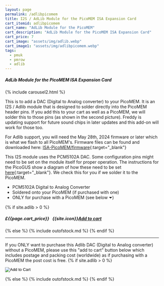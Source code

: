 ```yaml
---
layout: page
permalink: /adlibpicomem
title: I2S / AdLib Module for the PicoMEM ISA Expansion Card
cart_itemid: adlibpicomem
cart_name: "AdLib Module for the PicoMEM"
cart_description: "AdLib Module for the PicoMEM ISA Expansion Card"
cart_price: 7
cart_image: "assets/img/adlib.webp"
cart_image1: "assets/img/adlibpicomem.webp"
tags: 
  - pmuk
  - pmrow
  - adlib
---
```


##### AdLib Module for the PicoMEM ISA Expansion Card

{% include carousel2.html %}

This is to add a DAC (Digital to Analog converter) to your PicoMEM. It is an I2S / Adlib module that is designed to solder directly into the PicoMEM header pins. If you add this to your cart as well as a PicoMEM, we will solder this to those pins (as shown in the second picture). Freddy is updating support for future sound chips in later updates and this add-on will work for those too.

For Adlib support, you will need the May 28th, 2024 firmware or later which is what we flash to all PicoMEM's. Firmware files can be found and downloaded here: [ISA-PicoMEM/firmware](https://github.com/FreddyVRetro/ISA-PicoMEM/tree/main/firmware){:target="_blank"}

This I2S module uses the PCM5102A DAC. Some configuration pins might need to be set on the module itself for proper operation.  The instructions for the PicoGUS show a diagram of how these need to be set [here](https://github.com/polpo/picogus/wiki/Building-your-PicoGUS){:target="_blank"}. We check this for you if we solder it to the PicoMEM.

* PCM5102A Digital to Analog Converter
* Soldered onto your PicoMEM (if purchased with one)
* ONLY for purchase with a PicoMEM (see below &#9207;)

{% if site.adlib > 0 %}
##### £{{page.cart_price}} &nbsp; {{site.icon}}[Add to cart](/cart#{{page.cart_itemid}})
{% else %}
{% include outofstock.md %}
{% endif %}
<hr>

If you ONLY want to purchase this Adlib DAC (Digital to Analog converter) without a PicoMEM, please use this "add to cart" button below which includes postage and packing cost (worldwide) as if purchasing with a PicoMEM the post cost is free.
{% if site.adlib > 0 %}
<form action="https://www.paypal.com/cgi-bin/webscr" method="post" target="_blank">
  <input type="hidden" name="cmd" value="_s-xclick" />
  <input type="hidden" name="hosted_button_id" value="6QQ2UE3VL3LX2" />
  <input type="hidden" name="currency_code" value="GBP" />
  <input type="image" src="https://www.paypalobjects.com/en_GB/i/btn/btn_cart_LG.gif" border="0" name="submit" title="PayPal - The safer, easier way to pay online!" alt="Add to Cart" />
</form>
{% else %}
{% include outofstock.md %}
{% endif %}